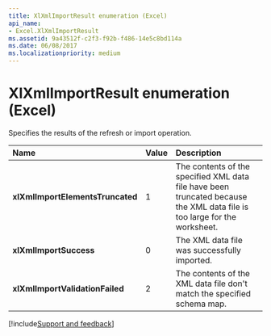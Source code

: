 ```yaml
---
title: XlXmlImportResult enumeration (Excel)
api_name:
- Excel.XlXmlImportResult
ms.assetid: 9a43512f-c2f3-f92b-f486-14e5c8bd114a
ms.date: 06/08/2017
ms.localizationpriority: medium
---
```



# XlXmlImportResult enumeration (Excel)

Specifies the results of the refresh or import operation.



|Name|Value|Description|
|:-----|:-----|:-----|
| **xlXmlImportElementsTruncated**|1|The contents of the specified XML data file have been truncated because the XML data file is too large for the worksheet.|
| **xlXmlImportSuccess**|0|The XML data file was successfully imported.|
| **xlXmlImportValidationFailed**|2|The contents of the XML data file don't match the specified schema map.|

[!include[Support and feedback](~/includes/feedback-boilerplate.md)]
